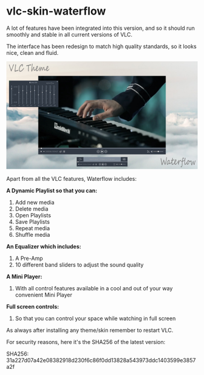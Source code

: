 # vlc-skin-waterflow

A lot of features have been integrated into this version, and so it should run smoothly and stable in all current versions of VLC.

The interface has been redesign to match high quality standards, so it looks nice, clean and fluid.

![waterflow.jpg](https://raw.githubusercontent.com/njardim/vlc-skin-waterflow/main/waterflow.jpg)


Apart from all the VLC features, Waterflow includes:

**A Dynamic Playlist so that you can:**

1. Add new media
2. Delete media
3. Open Playlists
4. Save Playlists
5. Repeat media
6. Shuffle media

**An Equalizer which includes:**

1. A Pre-Amp
2. 10 different band sliders to adjust the sound quality

**A Mini Player:**

1. With all control features available in a cool and out of your way convenient Mini Player

**Full screen controls:**

1. So that you can control your space while watching in full screen


As always after installing any theme/skin remember to restart VLC.


For security reasons, here it's the SHA256 of the latest version:

SHA256: 31a227d07a42e08382918d230f6c86f0dd13828a543973ddc1403599e3857a2f

